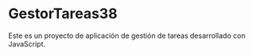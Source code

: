 # GestorTareas38
Este es un proyecto de aplicación de gestión de tareas desarrollado con JavaScript.
